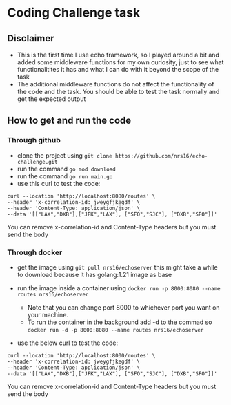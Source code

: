 # Coding Challenge task

## Disclaimer
- This is the first time I use echo framework, so I played around a bit and added some middleware functions for my own curiosity, just to see what functionalitites it has and what I can do with it beyond the scope of the task
- The additional middleware functions do not affect the functionality of the code and the task. You should be able to test the task normally and get the expected output

## How to get and run the code
### Through github

- clone the project using ```git clone https://github.com/nrs16/echo-challenge.git```
- run the command ```go mod download```
- run the command ```go run main.go```
- use this curl to test the code: 

```
curl --location 'http://localhost:8080/routes' \
--header 'x-correlation-id: jweygfjkegdf' \
--header 'Content-Type: application/json' \
--data '[["LAX","DXB"],["JFK","LAX"], ["SFO","SJC"], ["DXB","SFO"]]'

```
You can remove x-correlation-id and Content-Type headers but you must send the body


### Through docker

- get the image using ```git pull nrs16/echoserver```
this might take a while to download because it has golang:1.21 image as base

- run the image inside a container using ```docker run -p 8000:8080 --name routes nrs16/echoserver```
    - Note that you can change port 8000 to whichever port you want on your machine.
    - To run the container in the background add -d to the commad so ```docker run -d -p 8000:8080 --name routes nrs16/echoserver```
- use the below curl to test the code:
```
curl --location 'http://localhost:8000/routes' \
--header 'x-correlation-id: jweygfjkegdf' \
--header 'Content-Type: application/json' \
--data '[["LAX","DXB"],["JFK","LAX"], ["SFO","SJC"], ["DXB","SFO"]]'

```
You can remove x-correlation-id and Content-Type headers but you must send the body
